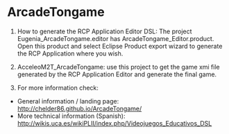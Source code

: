 ArcadeTongame
=============

1) How to generate the RCP Application Editor DSL: 
The project Eugenia_ArcadeTongame.editor has ArcadeTongame_Editor.product. Open this product and select Eclipse Product export wizard to generate the RCP Application where you wish.


2) AcceleoM2T_ArcadeTongame: use this project to get the game xmi file generated by the RCP Application Editor and generate the final game.


3) For more information check: 
  - General information / landing page: http://chelder86.github.io/ArcadeTongame/
  - More technical information (Spanish): http://wikis.uca.es/wikiPLII/index.php/Videojuegos_Educativos_DSL
